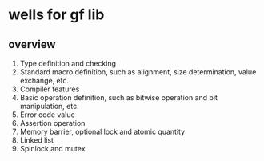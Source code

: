 # wells for gf lib

## overview
1. Type definition and checking
2. Standard macro definition, such as alignment, size determination, value exchange, etc.
3. Compiler features
4. Basic operation definition, such as bitwise operation and bit manipulation, etc.
5. Error code value
6. Assertion operation
7. Memory barrier, optional lock and atomic quantity
8. Linked list
9. Spinlock and mutex
